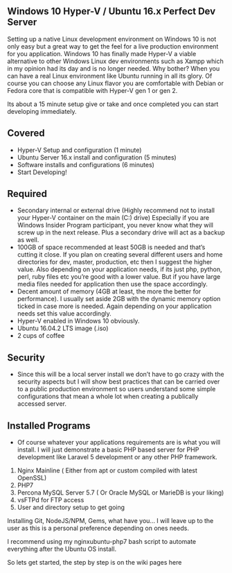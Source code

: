 ## Windows 10 Hyper-V / Ubuntu 16.x Perfect Dev Server

Setting up a native Linux development environment on Windows 10 is not only easy but a great way to get the feel for a live production environment for you application. Windows 10 has finally made Hyper-V a viable alternative to other Windows Linux dev environments such as Xampp which in my opinion had its day and is no longer needed. Why bother? When you can have a real Linux environment like Ubuntu running in all its glory. Of course you can choose any Linux flavor you are comfortable with Debian or Fedora core that is compatible with Hyper-V gen 1 or gen 2.

Its about a 15 minute setup give or take and once completed you can start developing immediately.

## Covered

- Hyper-V Setup and configuration (1 minute)
- Ubuntu Server 16.x install and configuration (5 minutes)
- Software installs and configurations (6 minutes)
- Start Developing!

## Required

- Secondary internal or external drive (Highly recommend not to install your Hyper-V container on the main (C:) drive) Especially if you are Windows Insider Program participant, you never know what they will screw up in the next release. Plus a secondary drive will act as a backup as well.
- 100GB of space recommended at least 50GB is needed and that’s cutting it close. If you plan on creating several different users and home directories for dev, master, production, etc then I suggest the higher value. Also depending on your application needs, if its just php, python, perl, ruby files etc you’re good with a lower value. But if you have large media files needed for application then use the space accordingly.
- Decent amount of memory (4GB at least, the more the better for performance). I usually set aside 2GB with the dynamic memory option ticked in case more is needed. Again depending on your application needs set this value accordingly.
- Hyper-V enabled in Windows 10 obviously.
- Ubuntu 16.04.2 LTS image (.iso)
- 2 cups of coffee

## Security

- Since this will be a local server install we don’t have to go crazy with the security aspects but I will show best practices that can be carried over to a public production environment so users understand some simple configurations that mean a whole lot when creating a publically accessed server.

## Installed Programs

- Of course whatever your applications requirements are is what you will install. I will just demonstrate a basic PHP based server for PHP development like Laravel 5 development or any other PHP framework.

1. Nginx Mainline ( Either from apt or custom compiled with latest OpenSSL)
2. PHP7
3. Percona MySQL Server 5.7 ( Or Oracle MySQL or MarieDB is your liking)
4. vsFTPd for FTP access
5. User and directory setup to get going

Installing Git, NodeJS/NPM, Gems, what have you... I will leave up to the user as this is a personal preference depending on ones needs.

I recommend using my nginxubuntu-php7 bash script to automate everything after the Ubuntu OS install.

So lets get started, the step by step is on the wiki pages here




